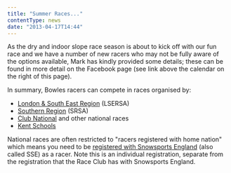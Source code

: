 ```yaml
---
title: "Summer Races..."
contentType: news
date: "2013-04-17T14:44"
---
```


As the dry and indoor slope race season is about to kick off with our fun race and we have a number
of new racers who may not be fully aware of the options available, Mark has kindly provided some
details; these can be found in more detail on the Facebook page (see link above the calendar on the
right of this page).

In summary, Bowles racers can compete in races organised by:

* [London & South East Region](http://www.lsersa.org/races13/index.html#series) (LSERSA)
* [Southern Region](http://www.srsa.org.uk/seasons) (SRSA)
* [Club National](http://www.britski.org/) and other national races
* [Kent Schools](http://www.lsersa.org/races13/raks/index.html)

National races are often restricted to "racers registered with home nation" which means you need to
be [registered with Snowsports England](http://membership.snowsportengland.org.uk/memberlogin.asp)
(also called SSE) as a racer. Note this is an individual registration, separate from the
registration that the Race Club has with Snowsports England.
